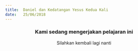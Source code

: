 ```yaml
---
title:  Daniel dan Kedatangan Yesus Kedua Kali
date:   25/06/2018
---
```


### <center>Kami sedang mengerjakan pelajaran ini</center>
<center>Silahkan kembali lagi nanti</center>